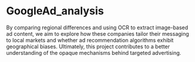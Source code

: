 # GoogleAd_analysis
By comparing regional differences and using OCR to extract image-based ad content, we aim to explore how these companies tailor their messaging to local markets and whether ad recommendation algorithms exhibit geographical biases. Ultimately, this project contributes to a better understanding of the opaque mechanisms behind targeted advertising.
